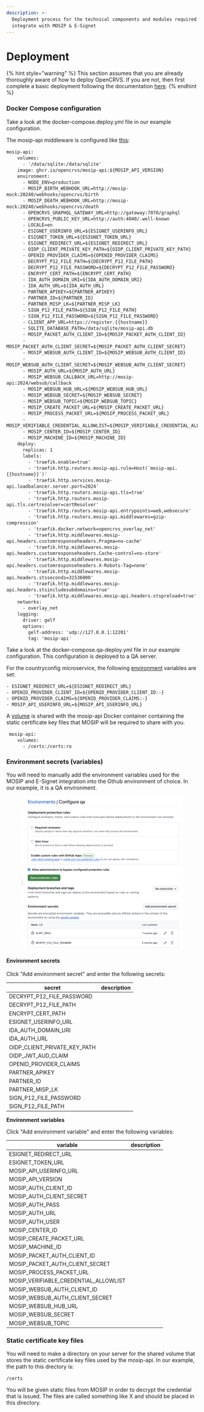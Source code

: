```yaml
---
description: >-
  Deployment process for the technical components and modules required to
  integrate with MOSIP & E-Signet
---
```


# Deployment

{% hint style="warning" %}
This section assumes that you are already thoroughly aware of how to deploy OpenCRVS.  If you are not, then first complete a basic deployment following the documentation [here](../../../../setup/3.-installation/3.3-set-up-a-server-hosted-environment/).
{% endhint %}

### Docker Compose configuration

Take a look at the docker-compose.deploy.yml file in our example configuration.&#x20;

The mosip-api middleware is configured like [this](https://github.com/opencrvs/opencrvs-countryconfig-mosip/blob/4fa62771a1faea01f87c2fb0db80824e8f594fe7/infrastructure/docker-compose.deploy.yml#L1030):

```
mosip-api:
    volumes:
      - '/data/sqlite:/data/sqlite'
    image: ghcr.io/opencrvs/mosip-api:${MOSIP_API_VERSION}
    environment:
      - NODE_ENV=production
      - MOSIP_BIRTH_WEBHOOK_URL=http://mosip-mock:20240/webhooks/opencrvs/birth
      - MOSIP_DEATH_WEBHOOK_URL=http://mosip-mock:20240/webhooks/opencrvs/death
      - OPENCRVS_GRAPHQL_GATEWAY_URL=http://gateway:7070/graphql
      - OPENCRVS_PUBLIC_KEY_URL=http://auth:4040/.well-known
      - LOCALE=en
      - ESIGNET_USERINFO_URL=${ESIGNET_USERINFO_URL}
      - ESIGNET_TOKEN_URL=${ESIGNET_TOKEN_URL}
      - ESIGNET_REDIRECT_URL=${ESIGNET_REDIRECT_URL}
      - OIDP_CLIENT_PRIVATE_KEY_PATH=${OIDP_CLIENT_PRIVATE_KEY_PATH}
      - OPENID_PROVIDER_CLAIMS=${OPENID_PROVIDER_CLAIMS}
      - DECRYPT_P12_FILE_PATH=${DECRYPT_P12_FILE_PATH}
      - DECRYPT_P12_FILE_PASSWORD=${DECRYPT_P12_FILE_PASSWORD}
      - ENCRYPT_CERT_PATH=${ENCRYPT_CERT_PATH}
      - IDA_AUTH_DOMAIN_URI=${IDA_AUTH_DOMAIN_URI}
      - IDA_AUTH_URL=${IDA_AUTH_URL}
      - PARTNER_APIKEY=${PARTNER_APIKEY}
      - PARTNER_ID=${PARTNER_ID}
      - PARTNER_MISP_LK=${PARTNER_MISP_LK}
      - SIGN_P12_FILE_PATH=${SIGN_P12_FILE_PATH}
      - SIGN_P12_FILE_PASSWORD=${SIGN_P12_FILE_PASSWORD}
      - CLIENT_APP_URL=https://register.{{hostname}}
      - SQLITE_DATABASE_PATH=/data/sqlite/mosip-api.db
      - MOSIP_PACKET_AUTH_CLIENT_ID=${MOSIP_PACKET_AUTH_CLIENT_ID}
      - MOSIP_PACKET_AUTH_CLIENT_SECRET=${MOSIP_PACKET_AUTH_CLIENT_SECRET}
      - MOSIP_WEBSUB_AUTH_CLIENT_ID=${MOSIP_WEBSUB_AUTH_CLIENT_ID}
      - MOSIP_WEBSUB_AUTH_CLIENT_SECRET=${MOSIP_WEBSUB_AUTH_CLIENT_SECRET}
      - MOSIP_AUTH_URL=${MOSIP_AUTH_URL}
      - MOSIP_WEBSUB_CALLBACK_URL=http://mosip-api:2024/websub/callback
      - MOSIP_WEBSUB_HUB_URL=${MOSIP_WEBSUB_HUB_URL}
      - MOSIP_WEBSUB_SECRET=${MOSIP_WEBSUB_SECRET}
      - MOSIP_WEBSUB_TOPIC=${MOSIP_WEBSUB_TOPIC}
      - MOSIP_CREATE_PACKET_URL=${MOSIP_CREATE_PACKET_URL}
      - MOSIP_PROCESS_PACKET_URL=${MOSIP_PROCESS_PACKET_URL}
      - MOSIP_VERIFIABLE_CREDENTIAL_ALLOWLIST=${MOSIP_VERIFIABLE_CREDENTIAL_ALLOWLIST}
      - MOSIP_CENTER_ID=${MOSIP_CENTER_ID}
      - MOSIP_MACHINE_ID=${MOSIP_MACHINE_ID}
    deploy:
      replicas: 1
      labels:
        - 'traefik.enable=true'
        - 'traefik.http.routers.mosip-api.rule=Host(`mosip-api.{{hostname}}`)'
        - 'traefik.http.services.mosip-api.loadbalancer.server.port=2024'
        - 'traefik.http.routers.mosip-api.tls=true'
        - 'traefik.http.routers.mosip-api.tls.certresolver=certResolver'
        - 'traefik.http.routers.mosip-api.entrypoints=web,websecure'
        - 'traefik.http.routers.mosip-api.middlewares=gzip-compression'
        - 'traefik.docker.network=opencrvs_overlay_net'
        - 'traefik.http.middlewares.mosip-api.headers.customresponseheaders.Pragma=no-cache'
        - 'traefik.http.middlewares.mosip-api.headers.customresponseheaders.Cache-control=no-store'
        - 'traefik.http.middlewares.mosip-api.headers.customresponseheaders.X-Robots-Tag=none'
        - 'traefik.http.middlewares.mosip-api.headers.stsseconds=31536000'
        - 'traefik.http.middlewares.mosip-api.headers.stsincludesubdomains=true'
        - 'traefik.http.middlewares.mosip-api.headers.stspreload=true'
    networks:
      - overlay_net
    logging:
      driver: gelf
      options:
        gelf-address: 'udp://127.0.0.1:12201'
        tag: 'mosip-api'
```

Take a look at the docker-compose.qa-deploy.yml file in our example configuration.  This configuration is deployed to a QA server.

For the countryconfig microservice, the following [environment](https://github.com/opencrvs/opencrvs-countryconfig-mosip/blob/4fa62771a1faea01f87c2fb0db80824e8f594fe7/infrastructure/docker-compose.qa-deploy.yml#L60C7-L63C57) variables are set:

```
- ESIGNET_REDIRECT_URL=${ESIGNET_REDIRECT_URL}
- OPENID_PROVIDER_CLIENT_ID=${OPENID_PROVIDER_CLIENT_ID:-}
- OPENID_PROVIDER_CLAIMS=${OPENID_PROVIDER_CLAIMS:-}
- MOSIP_API_USERINFO_URL=${MOSIP_API_USERINFO_URL}
```

A [volume](https://github.com/opencrvs/opencrvs-countryconfig-mosip/blob/4fa62771a1faea01f87c2fb0db80824e8f594fe7/infrastructure/docker-compose.qa-deploy.yml#L136) is shared with the mosip-api Docker container containing the static certificate key files that MOSIP will be required to share with you.

```
 mosip-api:
    volumes:
      - /certs:/certs:ro 
```

### Environment secrets (variables)

You will need to manually add the environment variables used for the MOSIP and E-Signet integration into the Gthub environment of choice.  In our example, it is a QA environment.

<figure><img src="../../../../.gitbook/assets/Screenshot 2025-07-16 at 11.10.39.png" alt=""><figcaption></figcaption></figure>

#### **Environment secrets** <a href="#environment-secrets" id="environment-secrets"></a>

Click "Add environment secret" and enter the following secrets:

| secret                           | description |
| -------------------------------- | ----------- |
| DECRYPT\_P12\_FILE\_PASSWORD     |             |
| DECRYPT\_P12\_FILE\_PATH         |             |
| ENCRYPT\_CERT\_PATH              |             |
| ESIGNET\_USERINFO\_URL           |             |
| IDA\_AUTH\_DOMAIN\_URI           |             |
| IDA\_AUTH\_URL                   |             |
| OIDP\_CLIENT\_PRIVATE\_KEY\_PATH |             |
| OIDP\_JWT\_AUD\_CLAIM            |             |
| OPENID\_PROVIDER\_CLAIMS         |             |
| PARTNER\_APIKEY                  |             |
| PARTNER\_ID                      |             |
| PARTNER\_MISP\_LK                |             |
| SIGN\_P12\_FILE\_PASSWORD        |             |
| SIGN\_P12\_FILE\_PATH            |             |



**Environment variables**

Click "Add environment variable" and enter the following variables:

| variable                                 | description |
| ---------------------------------------- | ----------- |
| ESIGNET\_REDIRECT\_URL                   |             |
| ESIGNET\_TOKEN\_URL                      | ​           |
| MOSIP\_API\_USERINFO\_URL                |             |
| MOSIP\_API\_VERSION                      |             |
| MOSIP\_AUTH\_CLIENT\_ID                  |             |
| MOSIP\_AUTH\_CLIENT\_SECRET              |             |
| MOSIP\_AUTH\_PASS                        |             |
| MOSIP\_AUTH\_URL                         |             |
| MOSIP\_AUTH\_USER                        |             |
| MOSIP\_CENTER\_ID                        |             |
| MOSIP\_CREATE\_PACKET\_URL               |             |
| MOSIP\_MACHINE\_ID                       |             |
| MOSIP\_PACKET\_AUTH\_CLIENT\_ID          |             |
| MOSIP\_PACKET\_AUTH\_CLIENT\_SECRET      |             |
| MOSIP\_PROCESS\_PACKET\_URL              |             |
| MOSIP\_VERIFIABLE\_CREDENTIAL\_ALLOWLIST |             |
| MOSIP\_WEBSUB\_AUTH\_CLIENT\_ID          |             |
| MOSIP\_WEBSUB\_AUTH\_CLIENT\_SECRET      |             |
| MOSIP\_WEBSUB\_HUB\_URL                  |             |
| MOSIP\_WEBSUB\_SECRET                    |             |
| MOSIP\_WEBSUB\_TOPIC                     |             |

### Static certificate key files

You will need to make a directory on your server for the shared volume that stores the static certificate key files used by the mosip-api.  In our example, the path to this drectory is:

```
/certs
```

You will be given static files from MOSIP in order to decrypt the credential that is issued.  The files are called something like X and should be placed in this directory.
